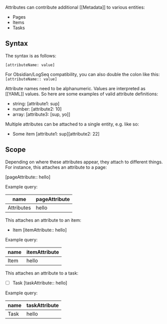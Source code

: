 Attributes can contribute additional [[Metadata]] to various entities:

* Pages
* Items
* Tasks

## Syntax
The syntax is as follows:

```
[attributeName: value]
```

For Obsidian/LogSeq compatibility, you can also double the colon like this: `[attributeName:: value]`
 
Attribute names need to be alphanumeric. Values are interpreted as [[YAML]] values. So here are some examples of valid attribute definitions:

* string: [attribute1: sup]
* number: [attribute2: 10]
* array: [attribute3: [sup, yo]]

Multiple attributes can be attached to a single entity, e.g. like so:

* Some item [attribute1: sup][attribute2: 22]

## Scope
Depending on where these attributes appear, they attach to different things. For instance, this attaches an attribute to a page:

[pageAttribute:: hello]

Example query:

<!-- #query page where name = "Attributes" select name, pageAttribute -->
|name      |pageAttribute|
|----------|-----|
|Attributes|hello|
<!-- /query -->

This attaches an attribute to an item:

* Item [itemAttribute:: hello]

Example query:

<!-- #query item where page = "Attributes" and itemAttribute = "hello" select name, itemAttribute -->
|name|itemAttribute|
|----|-----|
|Item|hello|
<!-- /query -->

This attaches an attribute to a task:

* [ ] Task [taskAttribute:: hello]

Example query:

<!-- #query task where page = "Attributes" and taskAttribute = "hello" select name, taskAttribute -->
|name|taskAttribute|
|----|-----|
|Task|hello|
<!-- /query -->
